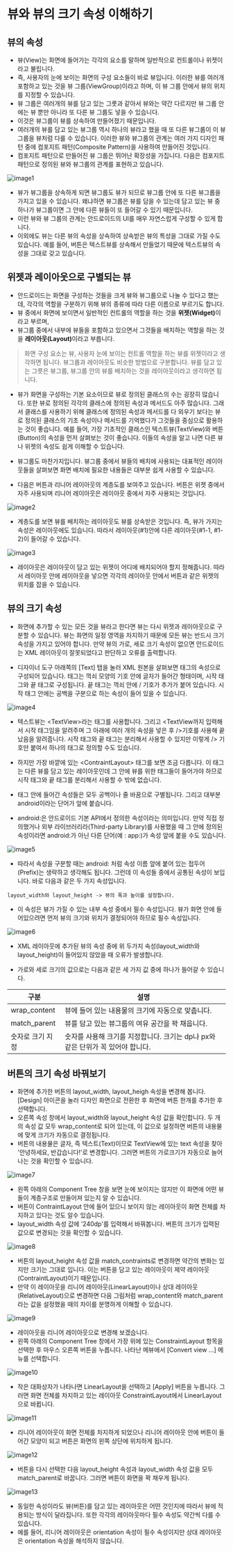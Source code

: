 # 뷰와 뷰의 크기 속성 이해하기

## 뷰의 속성 

- 뷰(View)는 화면에 들어가는 각각의 요소를 말하며 일반적으로 컨트롤이나 위젯이라고 불립니다.
- 즉, 사용자의 눈에 보이는 화면의 구성 요소들이 바로 뷰입니다. 이러한 뷰를 여러개 포함하고 있는 것을 뷰 그룹(ViewGroup)이라고 하며, 이 뷰 그룹 안에서 뷰의 위치를 지정할 수 있습니다. 
- 뷰 그룹은 여러개의 뷰를 담고 있는 그릇과 같아서 뷰와는 약간 다르지만 뷰 그룹 안에는 뷰 뿐만 아니라 또 다른 뷰 그룹도 넣을 수 있습니다. 
- 이것은 뷰그룹이 뷰를 상속하여 만들어졌기 때문입니다. 
- 여러개의 뷰를 담고 있는 뷰그룹 역시 하나의 뷰라고 했을 때 또 다른 뷰그룹이 이 뷰그룹을 뷰처럼 다룰 수 있습니다. 이러한 뷰와 뷰그룹의 관계는 여러 가지 디자인 패턴 중에 컴포지트 패턴(Composite Pattern)을 사용하여 만들어진 것입니다. 
- 컴포지트 패턴으로 만들어진 뷰 그룹은 뛰어난 확장성을 가집니다. 다음은 컴포지트 패턴으로 정의된 뷰와 뷰그룹의 관계를 표현하고 있습니다.

![image1](https://raw.githubusercontent.com/yonggyo1125/curriculum300H/main/7.Android(60%EC%8B%9C%EA%B0%84)/1~2%EC%9D%BC%EC%B0%A8(6h)%20-%20%EA%B0%9C%EB%B0%9C%ED%99%98%EA%B2%BD%20%EC%84%A4%EC%A0%95%2C%20%EB%B7%B0%2C%20%EB%A0%88%EC%9D%B4%EC%95%84%EC%9B%83/images/views/image1.png)

- 뷰가 뷰그룹을 상속하게 되면 뷰그룹도 뷰가 되므로 뷰그룹 안에 또 다른 뷰그룹을 가지고 있을 수 있습니다. 왜냐하면 뷰그룹은 뷰를 담을 수 있는데 담고 있는 뷰 중 하나가 뷰그룹이면 그 안에 다른 뷰들이 또 들어갈 수 있기 때문입니다. 
- 이런 뷰와 뷰 그룹의 관계는 안드로이드의 UI를 매우 자연스럽게 구성할 수 있게 합니다.
- 이외에도 뷰는 다른 뷰의 속성을 상속하여 상속받은 뷰의 특성을 그대로 가질 수도 있습니다. 예를 들어, 버튼은 텍스트뷰를 상속해서 만들었기 때문에 텍스트뷰의 속성을 그대로 갖고 있습니다.

## 위젯과 레이아웃으로 구별되는 뷰

- 안드로이드는 화면을 구성하는 것들을 크게 뷰와 뷰그룹으로 나눌 수 있다고 했는데, 각각의 역할을 구분하기 위해 뷰의 종류에 따라 다른 이름으로 부르기도 합니다. 
- 뷰 중에서 화면에 보이면서 일반적인 컨트롤의 역할을 하는 것을 <b>위젯(Widget)</b>이라고 부르며, 
- 뷰그룹 중에서 내부에 뷰들을 포함하고 있으면서 그것들을 배치하는 역할을 하는 것을 <b>레이아웃(Layout)</b>이라고 부릅니다.

> 화면 구성 요소는 뷰, 사용자 눈에 보이는 컨트롤 역할을 하는 뷰를 위젯이라고 생각하면 됩니다. 뷰그룹과 레이아웃도 비슷한 방법으로 구분합니다. 뷰를 담고 있는 그릇은 뷰그룹, 뷰그룹 안의 뷰를 배치하는 것을 레이아웃이라고 생각하면 됩니다. 

- 뷰가 화면을 구성하는 기본 요소이므로 뷰로 정의된 클래스의 수는 굉장히 많습니다. 또한 뷰로 정의된 각각의 클래스에 정의된 속성과 메서드도 아주 많습니다. 그래서 클래스를 사용하기 위해 클래스에 정의된 속성과 메서드를 다 외우기 보다는 뷰로 정의된 클래스의 기초 속성이나 메서드를 기억했다가 그것들을 중심으로 활용하는 것이 좋습니다. 예를 들어, 가장 기초적인 클래스인 텍스트뷰(TextView)와 버튼(Button)의 속성을 먼저 살펴보는 것이 좋습니다. 이들의 속성을 알고 나면 다른 뷰나 위젯의 속성도 쉽게 이해할 수 있습니다.

- 뷰그룹도 마찬가지입니다. 뷰그룹 중에서 뷰들의 배치에 사용되는 대표적인 레이아웃들을 살펴보면 화면 배치에 필요한 내용들은 대부분 쉽게 사용할 수 있습니다.
- 다음은 버튼과 리니어 레이아웃의 계층도를 보여주고 있습니다. 버튼은 위젯 중에서 자주 사용되며 리니어 레이아웃은 레이아웃 중에서 자주 사용되는 것입니다.

![image2](https://raw.githubusercontent.com/yonggyo1125/curriculum300H/main/7.Android(60%EC%8B%9C%EA%B0%84)/1~2%EC%9D%BC%EC%B0%A8(6h)%20-%20%EA%B0%9C%EB%B0%9C%ED%99%98%EA%B2%BD%20%EC%84%A4%EC%A0%95%2C%20%EB%B7%B0%2C%20%EB%A0%88%EC%9D%B4%EC%95%84%EC%9B%83/images/views/image2.png)

- 계층도를 보면 뷰를 배치하는 레이아웃도 뷰를 상속받은 것입니다. 즉, 뷰가 가지는 속성은 레이아웃에도 있습니다. 따라서 레이아웃(#1)안에 다른 레이아웃(#1-1, #1-2)이 들어갈 수 있습니다. 

![image3](https://raw.githubusercontent.com/yonggyo1125/curriculum300H/main/7.Android(60%EC%8B%9C%EA%B0%84)/1~2%EC%9D%BC%EC%B0%A8(6h)%20-%20%EA%B0%9C%EB%B0%9C%ED%99%98%EA%B2%BD%20%EC%84%A4%EC%A0%95%2C%20%EB%B7%B0%2C%20%EB%A0%88%EC%9D%B4%EC%95%84%EC%9B%83/images/views/image3.png)

- 레이아웃은 레이아웃이 담고 있는 위젯이 어디에 배치되어야 할지 정해줍니다. 따라서 레이아웃 안에 레이아웃을 넣으면 각각의 레이아웃 안에서 버튼과 같은 위젯의 위치를 잡을 수 있습니다.

## 뷰의 크기 속성

- 화면에 추가할 수 있는 모든 것을 뷰라고 한다면 뷰는 다시 위젯과 레이아웃으로 구분할 수 있습니다. 뷰는 화면의 일정 영역을 차지하기 때문에 모든 뷰는 반드시 크기 속성을 가지고 있어야 합니다. 만약 뷰의 가로, 세로 크기 속성이 없으면 안드로이드는 XML 레이아웃이 잘못되었다고 판단하고 오류를 출력합니다. 

- 디자이너 도구 아래쪽의 [Text] 탭을 눌러 XML 원본을 살펴보면 태그의 속성으로 구성되어 있습니다. 태그는 꺽쇠 모양의 기호 안에 글자가 들어간 형태이며, 시작 태그와 끝 태그로 구성됩니다. 끝 태그는 꺽쇠 안에 / 기호가 추가가 붙어 있습니다. 시작 태그 안에는 공백을 구분으로 하는 속성이 들어 있을 수 있습니다.

![image4](https://raw.githubusercontent.com/yonggyo1125/curriculum300H/main/7.Android(60%EC%8B%9C%EA%B0%84)/1~2%EC%9D%BC%EC%B0%A8(6h)%20-%20%EA%B0%9C%EB%B0%9C%ED%99%98%EA%B2%BD%20%EC%84%A4%EC%A0%95%2C%20%EB%B7%B0%2C%20%EB%A0%88%EC%9D%B4%EC%95%84%EC%9B%83/images/views/image4.png)

- 텍스트뷰는 \<TextView\>라는 태그를 사용합니다. 그리고 \<TextView까지 입력해서 시작 태그임을 알려주며 그 아래에 여러 개의 속성을 넣은 후 /\>기호를 사용해 끝났음을 알려줍니다. 시작 태그와 끝 태그는 분리해서 사용할 수 있지만 이렇게 /\> 기호만 붙여서 하나의 태그로 정의할 수도 있습니다. 

- 하지만 가장 바깥에 있는 \<ContraintLayout\> 태그를 보면 조금 다릅니다. 이 태그는 다른 뷰를 담고 있는 레이아웃인데 그 안에 뷰를 위한 태그들이 들어가야 하므로 시작 태그와 끝 태그를 분리해서 사용할 수 밖에 없습니다.

- 태그 안에 들어간 속성들은 모두 공백이나 줄 바꿈으로 구별됩니다. 그리고 대부분 android이라는 단어가 앞에 붙습니다. 
- android:은 안드로이드 기본 API에서 정의한 속성이라는 의미입니다. 만약 직접 정의했거나 외부 라이브러리라(Third-party Library)를 사용했을 때 그 안에 정의된 속성이라면 android:가 아닌 다른 단어(예 : app:)가 속성 앞에 붙을 수도 있습니다.

![image5](https://raw.githubusercontent.com/yonggyo1125/curriculum300H/main/7.Android(60%EC%8B%9C%EA%B0%84)/1~2%EC%9D%BC%EC%B0%A8(6h)%20-%20%EA%B0%9C%EB%B0%9C%ED%99%98%EA%B2%BD%20%EC%84%A4%EC%A0%95%2C%20%EB%B7%B0%2C%20%EB%A0%88%EC%9D%B4%EC%95%84%EC%9B%83/images/views/image5.png)

- 따라서 속성을 구분할 때는 android: 처럼 속성 이름 앞에 붙어 있는 접두어(Prefix)는 생략하고 생각해도 됩니다. 그런데 이 속성들 중에서 공통된 속성이 보입니다. 바로 다음과 같은 두 가지 속성입니다.

```
layout_width와 layout_height -> 뷰의 폭과 높이를 설정합니다.
```

- 이 속성은 뷰가 가질 수 있는 내부 속성 중에서 필수 속성입니다. 뷰가 화면 안에 들어있으려면 먼저 뷰의 크기와 위치가 결정되어야 하므로 필수 속성입니다.

![image6](https://raw.githubusercontent.com/yonggyo1125/curriculum300H/main/7.Android(60%EC%8B%9C%EA%B0%84)/1~2%EC%9D%BC%EC%B0%A8(6h)%20-%20%EA%B0%9C%EB%B0%9C%ED%99%98%EA%B2%BD%20%EC%84%A4%EC%A0%95%2C%20%EB%B7%B0%2C%20%EB%A0%88%EC%9D%B4%EC%95%84%EC%9B%83/images/views/image6.png)

- XML 레이아웃에 추가된 뷰의 속성 중에 위 두가지 속성(layout_width와 layout_height)이 들어있지 않았을 때 오류가 발생합니다.

- 가로와 세로 크기의 값으로는 다음과 같은 세 가지 값 중에 하나가 들어갈 수 있습니다.

|구분|설명|
|----|----------|
|wrap_content|뷰에 들어 있는 내용물의 크기에 자동으로 맞춥니다.|
|match_parent|뷰를 담고 있는 뷰그룹의 여유 공간을 꽉 채웁니다.|
|숫자로 크기 지정|숫자를 사용해 크기를 지정합니다. 크기는 dp나 px와 같은 단위가 꼭 있어야 합니다.|

## 버튼의 크기 속성 바꿔보기

- 화면에 추가한 버튼의 layout_width, layout_heigh 속성을 변경해 봅니다. [Design] 아이콘을 눌러 디자인 화면으로 전환한 후 화면에 버튼 한개를 추가한 후 선택합니다. 
- 오른쪽 속성 창에서 layout_width와 layout_height 속성 값을 확인합니다. 두 개의 속성 값 모두 wrap_content로 되어 있는데, 이 값으로 설정하면 버튼의 내용물에 맞게 크기가 자동으로 결정됩니다.
-  버튼의 내용물은 글자, 즉 텍스트(Text)이므로 TextView에 있는 text 속성을 찾아 '안녕하세요, 반갑습니다!'로 변경합니다. 그러면 버튼의 가로크기가 자동으로 늘어나는 것을 확인할 수 있습니다.

![image7](https://raw.githubusercontent.com/yonggyo1125/curriculum300H/main/7.Android(60%EC%8B%9C%EA%B0%84)/1~2%EC%9D%BC%EC%B0%A8(6h)%20-%20%EA%B0%9C%EB%B0%9C%ED%99%98%EA%B2%BD%20%EC%84%A4%EC%A0%95%2C%20%EB%B7%B0%2C%20%EB%A0%88%EC%9D%B4%EC%95%84%EC%9B%83/images/views/image7.png)

- 왼쪽 아래의 Component Tree 창을 보면 눈에 보이지는 않지만 이 화면에 어떤 뷰들이 계층구조로 만들어져 있는지 알 수 있습니다. 
- 버튼이 ContraintLayout 안에 들어 있으니 보이지 않는 레이아웃이 화면 전체를 차지하고 있다는 것도 알수 있습니다.
- layout_width 속성 값에 '240dp'를 입력해서 바꿔봅니다. 버튼의 크기가 입력된 값으로 변경되는 것을 확인할 수 있습니다.

![image8](https://raw.githubusercontent.com/yonggyo1125/curriculum300H/main/7.Android(60%EC%8B%9C%EA%B0%84)/1~2%EC%9D%BC%EC%B0%A8(6h)%20-%20%EA%B0%9C%EB%B0%9C%ED%99%98%EA%B2%BD%20%EC%84%A4%EC%A0%95%2C%20%EB%B7%B0%2C%20%EB%A0%88%EC%9D%B4%EC%95%84%EC%9B%83/images/views/image8.png)

- 버튼의 layout_height 속성 값을 match_contraints로 변경하면 약간의 변화는 있지만 크기는 그대로 입니다. 이는 버튼을 담고 있는 레이아웃이 제약 레이아웃(ContraintLayout)이기 때문입니다. 
- 만약 이 레이아웃을 리니어 레이아웃(LinearLayout)이나 상대 레이아웃(RelativeLayout)으로 변경하면 다음 그림처럼 wrap_content와 match_parent라는 값을 설정했을 때의 차이를 분명하게 이해할 수 있습니다.

![image9](https://raw.githubusercontent.com/yonggyo1125/curriculum300H/main/7.Android(60%EC%8B%9C%EA%B0%84)/1~2%EC%9D%BC%EC%B0%A8(6h)%20-%20%EA%B0%9C%EB%B0%9C%ED%99%98%EA%B2%BD%20%EC%84%A4%EC%A0%95%2C%20%EB%B7%B0%2C%20%EB%A0%88%EC%9D%B4%EC%95%84%EC%9B%83/images/views/image9.png)

- 레이아웃을 리니어 레이아웃으로 변경해 보겠습니다.
- 왼쪽 아래의 Component Tree 창에서 가장 위에 있는 ConstraintLayout 항목을 선택한 후 마우스 오른쪽 버튼을 누릅니다. 나타난 메뷰에서 [Convert view ...] 메뉴를 선택합니다.

![image10](https://raw.githubusercontent.com/yonggyo1125/curriculum300H/main/7.Android(60%EC%8B%9C%EA%B0%84)/1~2%EC%9D%BC%EC%B0%A8(6h)%20-%20%EA%B0%9C%EB%B0%9C%ED%99%98%EA%B2%BD%20%EC%84%A4%EC%A0%95%2C%20%EB%B7%B0%2C%20%EB%A0%88%EC%9D%B4%EC%95%84%EC%9B%83/images/views/image10.png)

- 작은 대화상자가 나타나면 LinearLayout을 선택하고 [Apply] 버튼을 누릅니다. 그러면 화면 전체를 차지하고 있는 레이아웃 ConstraintLayout에서 LinearLayout으로 바뀝니다.

![image11](https://raw.githubusercontent.com/yonggyo1125/curriculum300H/main/7.Android(60%EC%8B%9C%EA%B0%84)/1~2%EC%9D%BC%EC%B0%A8(6h)%20-%20%EA%B0%9C%EB%B0%9C%ED%99%98%EA%B2%BD%20%EC%84%A4%EC%A0%95%2C%20%EB%B7%B0%2C%20%EB%A0%88%EC%9D%B4%EC%95%84%EC%9B%83/images/views/image11.png)

- 리니어 레이아웃이 화면 전체를 차지하게 되었으나 리니어 레이아웃 안에 버튼이 들어간 모양이 되고 버튼은 화면의 왼쪽 상단에 위치하게 됩니다.

![image12](https://raw.githubusercontent.com/yonggyo1125/curriculum300H/main/7.Android(60%EC%8B%9C%EA%B0%84)/1~2%EC%9D%BC%EC%B0%A8(6h)%20-%20%EA%B0%9C%EB%B0%9C%ED%99%98%EA%B2%BD%20%EC%84%A4%EC%A0%95%2C%20%EB%B7%B0%2C%20%EB%A0%88%EC%9D%B4%EC%95%84%EC%9B%83/images/views/image12.png)

- 버튼을 다시 선택한 다음 layout_height 속성과 layout_width 속성 값을 모두 match_parent로 바꿉니다. 그러면 버튼이 화면을 꽉 채우게 됩니다.

![image13](https://raw.githubusercontent.com/yonggyo1125/curriculum300H/main/7.Android(60%EC%8B%9C%EA%B0%84)/1~2%EC%9D%BC%EC%B0%A8(6h)%20-%20%EA%B0%9C%EB%B0%9C%ED%99%98%EA%B2%BD%20%EC%84%A4%EC%A0%95%2C%20%EB%B7%B0%2C%20%EB%A0%88%EC%9D%B4%EC%95%84%EC%9B%83/images/views/image13.png)

- 동일한 속성이라도 뷰(버튼)를 담고 있는 레이아웃은 어떤 것인지에 따라서 뷰에 적용되는 방식이 달라집니다. 또한 각각의 레이아웃마다 필수 속성도 약간씩 다를 수 있습니다. 
- 예를 들어, 리니어 레이아웃은 orientation 속성이 필수 속성이지만 상대 레이아웃은 orientation 속성을 해석하지 않습니다. 

